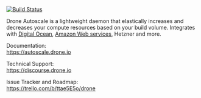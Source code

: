 [![Build Status](https://cloud.drone.io/api/badges/drone/autoscaler/status.svg)](https://cloud.drone.io/drone/autoscaler)

Drone Autoscale is a lightweight daemon that elastically increases and decreases your compute resources based on your build volume. Integrates with [Digital Ocean](https://m.do.co/c/00500d28741b), [Amazon Web services](http://autoscale.drone.io/intro/amazon/), Hetzner and more.

Documentation:<br/>
https://autoscale.drone.io

Technical Support:<br/>
https://discourse.drone.io

Issue Tracker and Roadmap:<br/>
https://trello.com/b/ttae5E5o/drone

